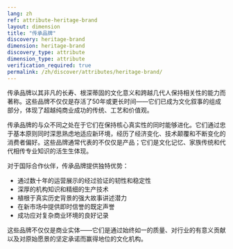 ```yaml
---
lang: zh
ref: attribute-heritage-brand
layout: dimension
title: "传承品牌"
discovery: heritage-brand
dimension: heritage-brand
discovery_type: attribute
dimension_type: attribute
verification_required: true
permalink: /zh/discover/attributes/heritage-brand/
---
```


传承品牌以其非凡的长寿、根深蒂固的文化意义和跨越几代人保持相关性的能力而著称。这些品牌不仅仅是存活了50年或更长时间——它们已成为文化叙事的组成部分，体现了超越纯商业成功的传统、工艺和价值观。

传承品牌的与众不同之处在于它们在保持核心真实性的同时能够进化。它们通过忠于基本原则同时深思熟虑地适应新环境，经历了经济变化、技术颠覆和不断变化的消费者偏好。这些品牌通常代表的不仅仅是产品；它们是文化记忆、家族传统和代代相传专业知识的活生生体现。

对于国际合作伙伴，传承品牌提供独特优势：
- 通过数十年的运营展示的经过验证的韧性和稳定性
- 深厚的机构知识和精细的生产技术
- 植根于真实历史背景的强大故事讲述潜力
- 在新市场中提供即时信誉的既定声誉
- 成功应对复杂商业环境的良好记录

这些品牌不仅仅是商业实体——它们是通过始终如一的质量、对行业的有意义贡献以及对原始愿景的坚定承诺而赢得地位的文化机构。

